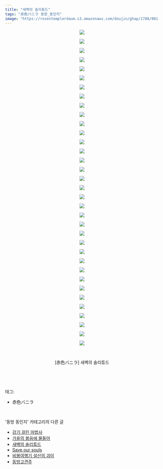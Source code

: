 ```yaml
---
title: "새벽의 솔리튜드"
tags: "赤色バニラ 동방_동인지"
image: "https://rosentemplerdaum.s3.amazonaws.com/doujin/ghap/1788/001.jpg"
---
```

<div class="article">
<p style="text-align: center; clear: none; float: none;"><img src="{{ site.imgserver10 }}/ghap/1788/001.jpg"/></p>
<p style="text-align: center; clear: none; float: none;"><img src="{{ site.imgserver10 }}/ghap/1788/002.jpg"/></p>
<p style="text-align: center; clear: none; float: none;"><img src="{{ site.imgserver10 }}/ghap/1788/003.jpg"/></p>
<p style="text-align: center; clear: none; float: none;"><img src="{{ site.imgserver10 }}/ghap/1788/004.jpg"/></p>
<p style="text-align: center; clear: none; float: none;"><img src="{{ site.imgserver10 }}/ghap/1788/005.jpg"/></p>
<p style="text-align: center; clear: none; float: none;"><img src="{{ site.imgserver10 }}/ghap/1788/006.jpg"/></p>
<p style="text-align: center; clear: none; float: none;"><img src="{{ site.imgserver10 }}/ghap/1788/007.jpg"/></p>
<p style="text-align: center; clear: none; float: none;"><img src="{{ site.imgserver10 }}/ghap/1788/008.jpg"/></p>
<p style="text-align: center; clear: none; float: none;"><img src="{{ site.imgserver10 }}/ghap/1788/009.jpg"/></p>
<p style="text-align: center; clear: none; float: none;"><img src="{{ site.imgserver10 }}/ghap/1788/010.jpg"/></p>
<p style="text-align: center; clear: none; float: none;"><img src="{{ site.imgserver10 }}/ghap/1788/011.jpg"/></p>
<p style="text-align: center; clear: none; float: none;"><img src="{{ site.imgserver10 }}/ghap/1788/012.jpg"/></p>
<p style="text-align: center; clear: none; float: none;"><img src="{{ site.imgserver10 }}/ghap/1788/013.jpg"/></p>
<p style="text-align: center; clear: none; float: none;"><img src="{{ site.imgserver10 }}/ghap/1788/014.jpg"/></p>
<p style="text-align: center; clear: none; float: none;"><img src="{{ site.imgserver10 }}/ghap/1788/015.jpg"/></p>
<p style="text-align: center; clear: none; float: none;"><img src="{{ site.imgserver10 }}/ghap/1788/016.jpg"/></p>
<p style="text-align: center; clear: none; float: none;"><img src="{{ site.imgserver10 }}/ghap/1788/017.jpg"/></p>
<p style="text-align: center; clear: none; float: none;"><img src="{{ site.imgserver10 }}/ghap/1788/018.jpg"/></p>
<p style="text-align: center; clear: none; float: none;"><img src="{{ site.imgserver10 }}/ghap/1788/019.jpg"/></p>
<p style="text-align: center; clear: none; float: none;"><img src="{{ site.imgserver10 }}/ghap/1788/020.jpg"/></p>
<p style="text-align: center; clear: none; float: none;"><img src="{{ site.imgserver10 }}/ghap/1788/021.jpg"/></p>
<p style="text-align: center; clear: none; float: none;"><img src="{{ site.imgserver10 }}/ghap/1788/022.jpg"/></p>
<p style="text-align: center; clear: none; float: none;"><img src="{{ site.imgserver10 }}/ghap/1788/023.jpg"/></p>
<p style="text-align: center; clear: none; float: none;"><img src="{{ site.imgserver10 }}/ghap/1788/024.jpg"/></p>
<p style="text-align: center; clear: none; float: none;"><img src="{{ site.imgserver10 }}/ghap/1788/025.jpg"/></p>
<p style="text-align: center; clear: none; float: none;"><img src="{{ site.imgserver10 }}/ghap/1788/026.jpg"/></p>
<p style="text-align: center; clear: none; float: none;"><img src="{{ site.imgserver10 }}/ghap/1788/027.jpg"/></p>
<p style="text-align: center; clear: none; float: none;"><img src="{{ site.imgserver10 }}/ghap/1788/028.jpg"/></p>
<p style="text-align: center; clear: none; float: none;"><img src="{{ site.imgserver10 }}/ghap/1788/029.jpg"/></p>
<p style="text-align: center; clear: none; float: none;"><img src="{{ site.imgserver10 }}/ghap/1788/030.jpg"/></p>
<p style="text-align: center; clear: none; float: none;"><img src="{{ site.imgserver10 }}/ghap/1788/031.jpg"/></p>
<p style="text-align: center; clear: none; float: none;"><img src="{{ site.imgserver10 }}/ghap/1788/032.jpg"/></p>
<p style="text-align: center; clear: none; float: none;"><img src="{{ site.imgserver10 }}/ghap/1788/033.jpg"/></p>
<p style="text-align: center; clear: none; float: none;"><img src="{{ site.imgserver10 }}/ghap/1788/034.jpg"/></p>
<p style="text-align: center; clear: none; float: none;"><img src="{{ site.imgserver10 }}/ghap/1788/035.jpg"/></p>
<p style="text-align: center; clear: none; float: none;"><br/></p>
<p style="text-align: center; clear: none; float: none;">[赤色バニラ] 새벽의 솔리튜드</p>
<p><br/></p>
</div><br/>
<div class="tagTrail">
<p>태그: </p>
<ul>
<li>赤色バニラ</li>
</ul>
</div><br/>
<div class="another">
<p>'동방 동인지' 카테고리의 다른 글</p>
<ul>
<li><a href="/ghap_1791">감기 걸린 마법사</a></li>
<li><a href="/ghap_1790">가을의 붉음에 물들어</a></li>
<li><a href="/ghap_1788">새벽의 솔리튜드</a></li>
<li><a href="/ghap_1787">Save our souls</a></li>
<li><a href="/ghap_1785">비봉여행기 설산의 괴이</a></li>
<li><a href="/ghap_1784">동방고견주</a></li>
</ul>
</div><br/>
<div class="cb_module cb_fluid">
<div class="cb_wrt cb_profile">
</div><!-- commentList close -->
</div><br/>
